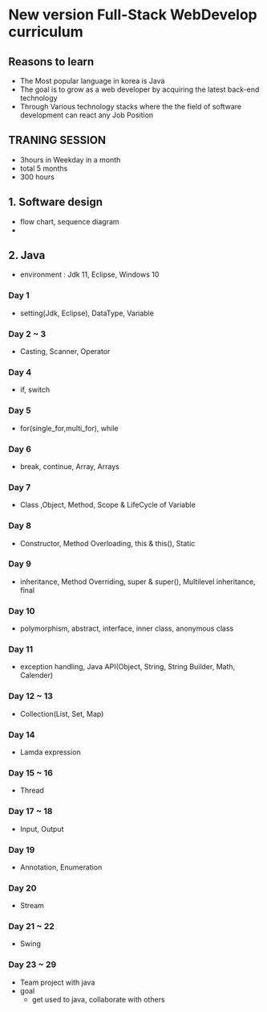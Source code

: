 # New version Full-Stack WebDevelop curriculum

## Reasons to learn
- The Most popular language in korea is Java
- The goal is to grow as a web developer by acquiring the latest back-end technology
- Through Various technology stacks where the the field of software development can react any Job Position

## TRANING SESSION
- 3hours in Weekday in a month
- total 5 months
- 300 hours


## 1. Software design
- flow chart, sequence diagram
- 

## 2. Java
- environment : Jdk 11, Eclipse, Windows 10
### Day 1
- setting(Jdk, Eclipse), DataType, Variable
### Day 2 ~ 3
- Casting, Scanner, Operator
### Day 4 
- if, switch
### Day 5
- for(single_for,multi_for), while
### Day 6
- break, continue, Array, Arrays
### Day 7
- Class ,Object, Method, Scope & LifeCycle of Variable
### Day 8
- Constructor, Method Overloading, this & this(), Static
### Day 9
- inheritance, Method Overriding, super & super(), Multilevel inheritance, final
### Day 10
- polymorphism, abstract, interface, inner class, anonymous class
### Day 11
- exception handling, Java API(Object, String, String Builder, Math, Calender)
### Day 12 ~ 13
- Collection(List, Set, Map)
### Day 14
- Lamda expression
### Day 15 ~ 16
- Thread
### Day 17 ~ 18
- Input, Output
### Day 19
- Annotation, Enumeration
### Day 20
- Stream
### Day 21 ~ 22
- Swing
### Day 23 ~ 29
- Team project with java
- goal
    - get used to java, collaborate with others




